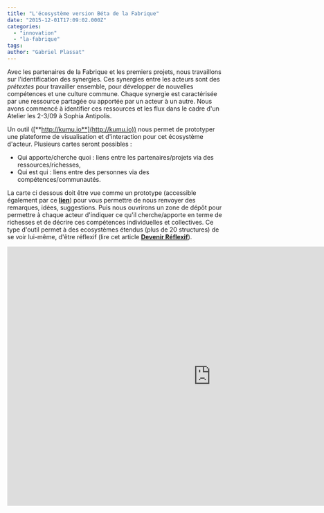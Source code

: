 ```yaml
---
title: "L'écosystème version Béta de la Fabrique"
date: "2015-12-01T17:09:02.000Z"
categories: 
  - "innovation"
  - "la-fabrique"
tags: 
author: "Gabriel Plassat"
---
```


Avec les partenaires de la Fabrique et les premiers projets, nous travaillons sur l'identification des synergies. Ces synergies entre les acteurs sont des _prétextes_ pour travailler ensemble, pour développer de nouvelles compétences et une culture commune. Chaque synergie est caractérisée par une ressource partagée ou apportée par un acteur à un autre. Nous avons commencé à identifier ces ressources et les flux dans le cadre d'un Atelier les 2-3/09 à Sophia Antipolis.

Un outil ([**http://kumu.io**](http://kumu.io)) nous permet de prototyper une plateforme de visualisation et d'interaction pour cet écosystème d'acteur. Plusieurs cartes seront possibles :

- Qui apporte/cherche quoi : liens entre les partenaires/projets via des ressources/richesses,
- Qui est qui : liens entre des personnes via des compétences/communautés.

La carte ci dessous doit être vue comme un prototype (accessible également par ce [**lien**](https://kumu.io/FabMob/ecosysteme-fabmob)) pour vous permettre de nous renvoyer des remarques, idées, suggestions. Puis nous ouvrirons un zone de dépôt pour permettre à chaque acteur d'indiquer ce qu'il cherche/apporte en terme de richesses et de décrire ces compétences individuelles et collectives. Ce type d'outil permet à des ecosystèmes étendus (plus de 20 structures) de se voir lui-même, d'être réflexif (lire cet article [**Devenir Réflexif**](http://transportsdufutur.ademe.fr/2014/03/devenir-reflexif.html)).

<iframe src="https://kumu.io/embed/d25403d2958a34fe9ee748cf415817e0" width="940" height="600" frameborder="0"></iframe>
